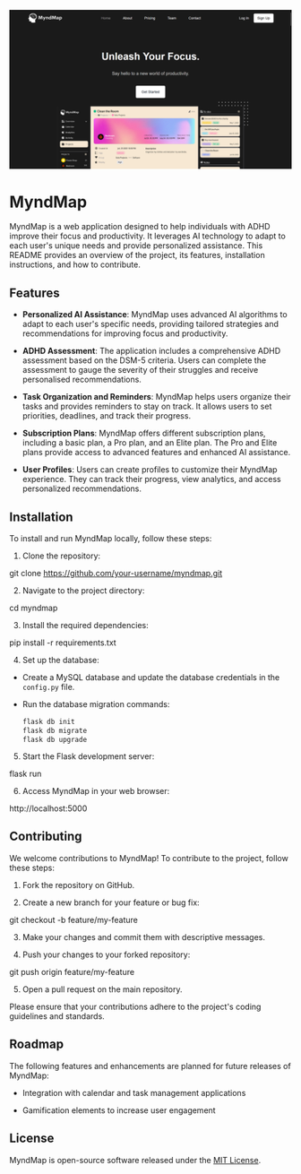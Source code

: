 ![MyndMap Logo](Website/Front%20Page%202.png)

# MyndMap

MyndMap is a web application designed to help individuals with ADHD improve their focus and productivity. It leverages AI technology to adapt to each user's unique needs and provide personalized assistance. This README provides an overview of the project, its features, installation instructions, and how to contribute.

## Features

- **Personalized AI Assistance**: MyndMap uses advanced AI algorithms to adapt to each user's specific needs, providing tailored strategies and recommendations for improving focus and productivity.

- **ADHD Assessment**: The application includes a comprehensive ADHD assessment based on the DSM-5 criteria. Users can complete the assessment to gauge the severity of their struggles and receive personalised recommendations.

- **Task Organization and Reminders**: MyndMap helps users organize their tasks and provides reminders to stay on track. It allows users to set priorities, deadlines, and track their progress.

- **Subscription Plans**: MyndMap offers different subscription plans, including a basic plan, a Pro plan, and an Elite plan. The Pro and Elite plans provide access to advanced features and enhanced AI assistance.

- **User Profiles**: Users can create profiles to customize their MyndMap experience. They can track their progress, view analytics, and access personalized recommendations.

## Installation

To install and run MyndMap locally, follow these steps:

1. Clone the repository:

git clone https://github.com/your-username/myndmap.git


2. Navigate to the project directory:

cd myndmap


3. Install the required dependencies:

pip install -r requirements.txt


4. Set up the database:

- Create a MySQL database and update the database credentials in the `config.py` file.

- Run the database migration commands:

  ```
  flask db init
  flask db migrate
  flask db upgrade
  ```

5. Start the Flask development server:

flask run


6. Access MyndMap in your web browser:

http://localhost:5000


## Contributing

We welcome contributions to MyndMap! To contribute to the project, follow these steps:

1. Fork the repository on GitHub.

2. Create a new branch for your feature or bug fix:

git checkout -b feature/my-feature


3. Make your changes and commit them with descriptive messages.

4. Push your changes to your forked repository:

git push origin feature/my-feature


5. Open a pull request on the main repository.

Please ensure that your contributions adhere to the project's coding guidelines and standards.

## Roadmap

The following features and enhancements are planned for future releases of MyndMap:

- Integration with calendar and task management applications

- Gamification elements to increase user engagement

## License

MyndMap is open-source software released under the [MIT License](LICENSE).



